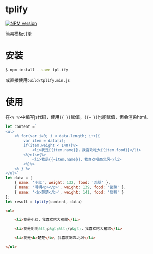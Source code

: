 # tplify

[![NPM version](https://img.shields.io/npm/v/tpl-ify.svg)](https://www.npmjs.com/package/tpl-ify)

简易模板引擎

# 安装

```bash
$ npm install --save tpl-ify
```
或直接使用`build/tplify.min.js`

# 使用

在`<% %>`中编写js代码，使用`{{ }}`赋值，`{{= }}`也能赋值，但会渲染html。

```js
let content =`
<ul>
    <% for(var i=0; i < data.length; i++){
        var item = data[i];
        if(item.weight < 140){%>
            <li>我是{{item.name}}，我喜欢吃大{{item.food}}</li>
        <%}else{%>
            <li>我是{{=item.name}}，我喜欢喝西北风</li>
        <%}%>
    <% } %>
</ul>`
let data = [
    { name: '小红', weight: 132, food: '鸡腿' }, 
    { name: '明明<p></p>', weight: 139, food: '猪蹄' }, 
    { name: '<b>楚楚</b>', weight: 141, food: '烧鸭' }
];
let result = tplify(content, data)
```
```html
<ul>

    <li>我是小红，我喜欢吃大鸡腿</li>

    <li>我是明明&lt;p&gt;&lt;/p&gt;，我喜欢吃大猪蹄</li>

    <li>我是<b>楚楚</b>，我喜欢喝西北风</li>

</ul>
```